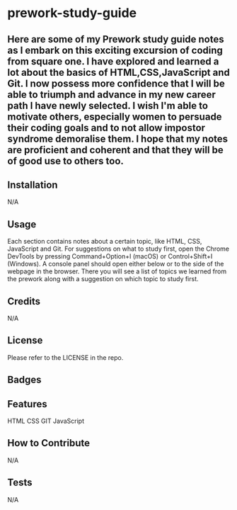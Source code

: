 # prework-study-guide
## Here are some of my Prework study guide notes as I embark on this exciting excursion of coding from square one. I have explored and learned a lot about the basics of HTML,CSS,JavaScript and Git. I now possess more confidence that I will be able to triumph and advance in my new career path I have newly selected. I wish I'm able to motivate others, especially women to persuade their coding goals and to not allow impostor syndrome demoralise them. I hope that my notes are proficient and coherent and that they will be of good use to others too.



## Installation

N/A

## Usage

Each section contains notes about a certain topic, like HTML, CSS, JavaScript and Git. 
For suggestions on what to study first, open the Chrome DevTools by pressing Command+Option+I (macOS) or Control+Shift+I (Windows). A console panel should open either below or to the side of the webpage in the browser. There you will see a list of topics we learned from the prework along with a suggestion on which topic to study first.

## Credits

N/A

## License

Please refer to the LICENSE in the repo.

## Badges



## Features

HTML
CSS
GIT
JavaScript


## How to Contribute

N/A
## Tests

N/A
